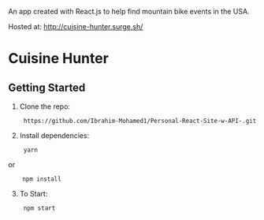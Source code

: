 An app created with React.js to help find mountain bike events in the USA.

Hosted at: http://cuisine-hunter.surge.sh/

# Cuisine Hunter

## Getting Started

1. Clone the repo:  

        https://github.com/Ibrahim-Mohamed1/Personal-React-Site-w-API-.git

2. Install dependencies:  

        yarn
or

        npm install
        
3. To Start:

        npm start

